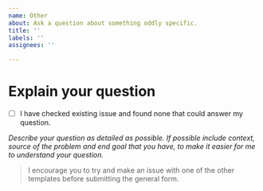 ```yaml
---
name: Other
about: Ask a question about something oddly specific.
title: ''
labels: ''
assignees: ''

---
```


# Explain your question

* [ ] I have checked existing issue and found none that could answer my question.

_Describe your question as detailed as possible. If possible include context, source of the problem and end goal that you have, to make it easier for me to understand your question._

> I encourage you to try and make an issue with one of the other templates before submitting the general form.
